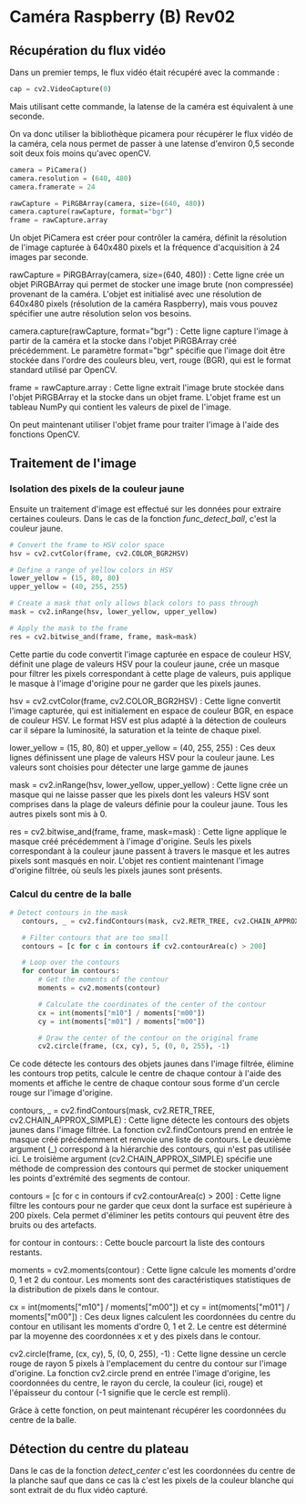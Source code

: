 # Caméra Raspberry (B) Rev02

## Récupération du flux vidéo

Dans un premier temps, le flux vidéo était récupéré avec la commande :

 ```python
cap = cv2.VideoCapture(0)
```
Mais utilisant cette commande, la latense de la caméra est équivalent à une seconde.

On va donc utiliser la bibliothèque picamera pour récupérer le flux vidéo de la caméra, cela nous permet de passer à une latense d'environ 0,5 seconde soit deux fois moins qu'avec openCV.

 ```python
camera = PiCamera()
camera.resolution = (640, 480)
camera.framerate = 24

rawCapture = PiRGBArray(camera, size=(640, 480))
camera.capture(rawCapture, format="bgr")
frame = rawCapture.array
```
Un objet PiCamera est créer pour contrôler la caméra, définit la résolution de l'image capturée à 640x480 pixels et la fréquence d'acquisition à 24 images par seconde.

rawCapture = PiRGBArray(camera, size=(640, 480)) : Cette ligne crée un objet PiRGBArray qui permet de stocker une image brute (non compressée) provenant de la caméra. L'objet est initialisé avec une résolution de 640x480 pixels (résolution de la caméra Raspberry), mais vous pouvez spécifier une autre résolution selon vos besoins.

camera.capture(rawCapture, format="bgr") : Cette ligne capture l'image à partir de la caméra et la stocke dans l'objet PiRGBArray créé précédemment. Le paramètre format="bgr" spécifie que l'image doit être stockée dans l'ordre des couleurs bleu, vert, rouge (BGR), qui est le format standard utilisé par OpenCV.

frame = rawCapture.array : Cette ligne extrait l'image brute stockée dans l'objet PiRGBArray et la stocke dans un objet frame. L'objet frame est un tableau NumPy qui contient les valeurs de pixel de l'image. 

On peut maintenant utiliser l'objet frame pour traiter l'image à l'aide des fonctions OpenCV.

## Traitement de l'image
### Isolation des pixels de la couleur jaune
Ensuite un traitement d'image est effectué sur les données pour extraire certaines couleurs. Dans le cas de la fonction *func_detect_ball*, c'est la couleur jaune. 

 ```python
# Convert the frame to HSV color space
hsv = cv2.cvtColor(frame, cv2.COLOR_BGR2HSV)

# Define a range of yellow colors in HSV
lower_yellow = (15, 80, 80)
upper_yellow = (40, 255, 255)

# Create a mask that only allows black colors to pass through
mask = cv2.inRange(hsv, lower_yellow, upper_yellow)

# Apply the mask to the frame
res = cv2.bitwise_and(frame, frame, mask=mask)
```

Cette partie du code convertit l'image capturée en espace de couleur HSV, définit une plage de valeurs HSV pour la couleur jaune, crée un masque pour filtrer les pixels correspondant à cette plage de valeurs, puis applique le masque à l'image d'origine pour ne garder que les pixels jaunes.

hsv = cv2.cvtColor(frame, cv2.COLOR_BGR2HSV) : Cette ligne convertit l'image capturée, qui est initialement en espace de couleur BGR, en espace de couleur HSV. Le format HSV est plus adapté à la détection de couleurs car il sépare la luminosité, la saturation et la teinte de chaque pixel.

lower_yellow = (15, 80, 80) et upper_yellow = (40, 255, 255) : Ces deux lignes définissent une plage de valeurs HSV pour la couleur jaune. Les valeurs sont choisies pour détecter une large gamme de jaunes

mask = cv2.inRange(hsv, lower_yellow, upper_yellow) : Cette ligne crée un masque qui ne laisse passer que les pixels dont les valeurs HSV sont comprises dans la plage de valeurs définie pour la couleur jaune. Tous les autres pixels sont mis à 0.

res = cv2.bitwise_and(frame, frame, mask=mask) : Cette ligne applique le masque créé précédemment à l'image d'origine. Seuls les pixels correspondant à la couleur jaune passent à travers le masque et les autres pixels sont masqués en noir. L'objet res contient maintenant l'image d'origine filtrée, où seuls les pixels jaunes sont présents.

### Calcul du centre de la balle
 ```python
 # Detect contours in the mask
    contours, _ = cv2.findContours(mask, cv2.RETR_TREE, cv2.CHAIN_APPROX_SIMPLE)

    # Filter contours that are too small
    contours = [c for c in contours if cv2.contourArea(c) > 200]

    # Loop over the contours
    for contour in contours:
        # Get the moments of the contour
        moments = cv2.moments(contour)

        # Calculate the coordinates of the center of the contour
        cx = int(moments["m10"] / moments["m00"])
        cy = int(moments["m01"] / moments["m00"])

        # Draw the center of the contour on the original frame
        cv2.circle(frame, (cx, cy), 5, (0, 0, 255), -1)
 ```

Ce code détecte les contours des objets jaunes dans l'image filtrée, élimine les contours trop petits, calcule le centre de chaque contour à l'aide des moments et affiche le centre de chaque contour sous forme d'un cercle rouge sur l'image d'origine.

contours, _ = cv2.findContours(mask, cv2.RETR_TREE, cv2.CHAIN_APPROX_SIMPLE) : Cette ligne détecte les contours des objets jaunes dans l'image filtrée. La fonction cv2.findContours prend en entrée le masque créé précédemment et renvoie une liste de contours. Le deuxième argument (_) correspond à la hiérarchie des contours, qui n'est pas utilisée ici. Le troisième argument (cv2.CHAIN_APPROX_SIMPLE) spécifie une méthode de compression des contours qui permet de stocker uniquement les points d'extrémité des segments de contour.

contours = [c for c in contours if cv2.contourArea(c) > 200] : Cette ligne filtre les contours pour ne garder que ceux dont la surface est supérieure à 200 pixels. Cela permet d'éliminer les petits contours qui peuvent être des bruits ou des artefacts.

for contour in contours: : Cette boucle parcourt la liste des contours restants.

moments = cv2.moments(contour) : Cette ligne calcule les moments d'ordre 0, 1 et 2 du contour. Les moments sont des caractéristiques statistiques de la distribution de pixels dans le contour.

cx = int(moments["m10"] / moments["m00"]) et cy = int(moments["m01"] / moments["m00"]) : Ces deux lignes calculent les coordonnées du centre du contour en utilisant les moments d'ordre 0, 1 et 2. Le centre est déterminé par la moyenne des coordonnées x et y des pixels dans le contour.

cv2.circle(frame, (cx, cy), 5, (0, 0, 255), -1) : Cette ligne dessine un cercle rouge de rayon 5 pixels à l'emplacement du centre du contour sur l'image d'origine. La fonction cv2.circle prend en entrée l'image d'origine, les coordonnées du centre, le rayon du cercle, la couleur (ici, rouge) et l'épaisseur du contour (-1 signifie que le cercle est rempli).

Grâce à cette fonction, on peut maintenant récupérer les coordonnées du centre de la balle.

## Détection du centre du plateau

Dans le cas de la fonction *detect_center* c'est les coordonnées du centre de la planche sauf que dans ce cas là c'est les pixels de la couleur blanche qui sont extrait de du flux vidéo capturé.
